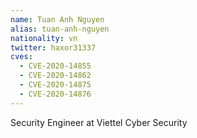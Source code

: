 ```yaml
---
name: Tuan Anh Nguyen
alias: tuan-anh-nguyen
nationality: vn
twitter: haxor31337
cves:
  - CVE-2020-14855
  - CVE-2020-14862
  - CVE-2020-14875
  - CVE-2020-14876
---
```

Security Engineer at Viettel Cyber Security
